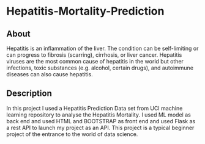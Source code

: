 # Hepatitis-Mortality-Prediction

## About
Hepatitis is an inflammation of the liver. The condition can be self-limiting or can progress to fibrosis (scarring), cirrhosis, or liver cancer. Hepatitis viruses are the most common cause of hepatitis in the world but other infections, toxic substances (e.g. alcohol, certain drugs), and autoimmune diseases can also cause hepatitis.

## Description
In this project I used a Hepatitis Prediction Data set from UCI machine learning repository to analyse the Hepatitis Mortality. I used ML model as back end and used HTML and BOOTSTRAP as front end and used Flask as a rest API to launch my project as an API. This project is a typical beginner project of the entrance to the world of data science.
